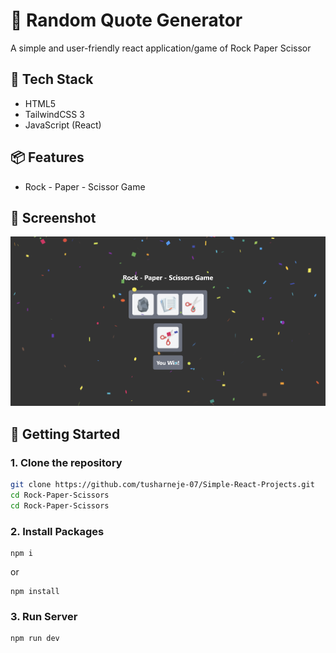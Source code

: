 # 📜 Random Quote Generator

A simple and user-friendly react application/game of Rock Paper Scissor


## 🧰 Tech Stack

- HTML5
- TailwindCSS 3
- JavaScript (React)

## 📦 Features

- Rock - Paper - Scissor Game

## 📸 Screenshot

![Currency Converter UI](./ss.png)


## 🚀 Getting Started

### 1. Clone the repository

```bash
git clone https://github.com/tusharneje-07/Simple-React-Projects.git
cd Rock-Paper-Scissors
cd Rock-Paper-Scissors
````

### 2. Install Packages
```npm
npm i
```
or
```npm
npm install
```
### 3. Run Server
```npm
npm run dev
```

